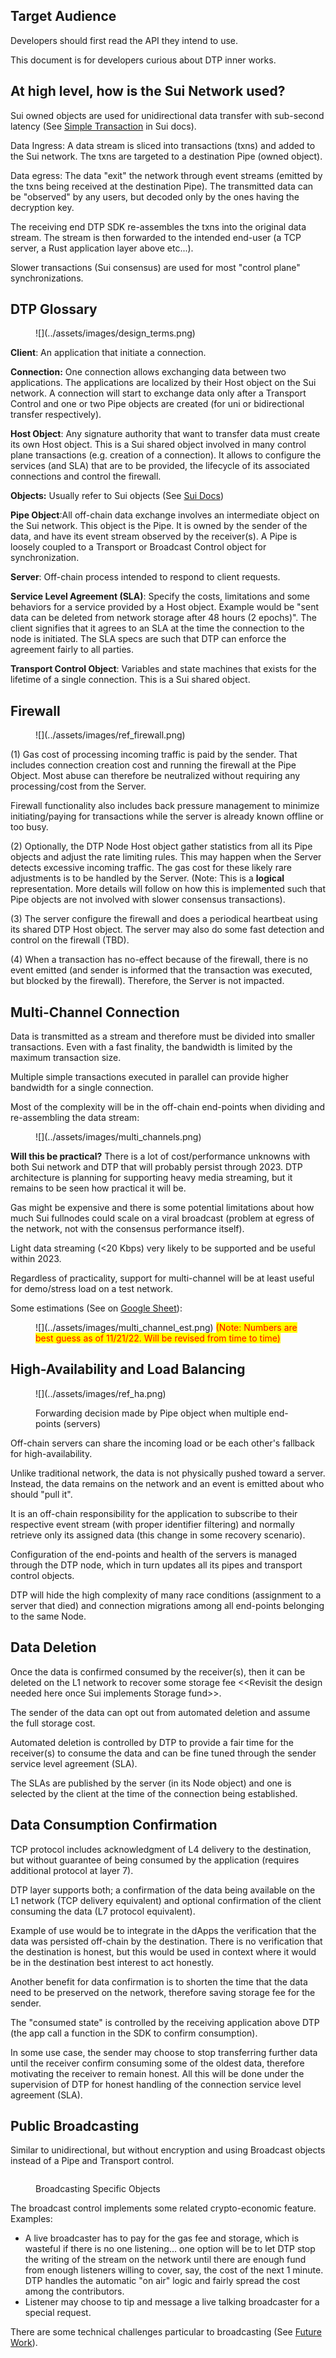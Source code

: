 ## Target Audience

Developers should first read the API they intend to use.

This document is for developers curious about DTP inner works.

## At high level, how is the Sui Network used?

Sui owned objects are used for unidirectional data transfer with sub-second latency (See [Simple Transaction](https://docs.sui.io/devnet/learn/how-sui-works#simple-transactions) in Sui docs).

Data Ingress: A data stream is sliced into transactions (txns) and added to the Sui network. The txns are targeted to a destination Pipe (owned object).

Data egress: The data "exit" the network through event streams (emitted by the txns being received at the destination Pipe). The transmitted data can be "observed" by any users, but decoded only by the ones having the decryption key.

The receiving end DTP SDK re-assembles the txns into the original data stream. The stream is then forwarded to the intended end-user (a TCP server, a Rust application layer above etc...).

Slower transactions (Sui consensus) are used for most "control plane" synchronizations.

 
## DTP Glossary

<figure markdown>![](../assets/images/design_terms.png)</figure>

**Client**: An application that initiate a connection.

**Connection:** One connection allows exchanging data between two applications. The applications are localized by their Host object on the Sui network. A connection will start to exchange data only after a Transport Control and one or two Pipe objects are created (for uni or bidirectional transfer respectively).

**Host Object**: Any signature authority that want to transfer data must create its own Host object. This is a Sui shared object involved in many control plane transactions (e.g. creation of a connection). It allows to configure the services (and SLA) that are to be provided, the lifecycle of its associated connections and control the firewall.

**Objects:** Usually refer to Sui objects (See [Sui Docs](https://docs.sui.io/build/programming-with-objects))

**Pipe Object**:All off-chain data exchange involves an intermediate object on the Sui network. This object is the Pipe. It is owned by the sender of the data, and have its event stream observed by the receiver(s). A Pipe is loosely coupled to a Transport or Broadcast Control object for synchronization.

**Server**: Off-chain process intended to respond to client requests.

**Service Level Agreement (SLA)**: Specify the costs, limitations and some behaviors for a service provided by a Host object. Example would be "sent data can be deleted from network storage after 48 hours (2 epochs)". The client signifies that it agrees to an SLA at the time the connection to the node is initiated. The SLA specs are such that DTP can enforce the agreement fairly to all parties.

**Transport Control Object**: Variables and state machines that exists for the lifetime of a single connection. This is a Sui shared object.

## Firewall

<figure markdown>![](../assets/images/ref_firewall.png)</figure>

(1) Gas cost of processing incoming traffic is paid by the sender. That includes connection creation cost and running the firewall at the Pipe Object. Most abuse can therefore be neutralized without requiring any processing/cost from the Server.

Firewall functionality also includes back pressure management to minimize initiating/paying for transactions while the server is already known offline or too busy.

(2) Optionally, the DTP Node Host object gather statistics from all its Pipe objects and adjust the rate limiting rules. This may happen when the Server detects excessive incoming traffic. The gas cost for these likely rare adjustments is to be handled by the Server. (Note: This is a **logical** representation. More details will follow on how this is implemented such that Pipe objects are not involved with slower consensus transactions).

(3) The server configure the firewall and does a periodical heartbeat using its shared DTP Host object. The server may also do some fast detection and control on the firewall (TBD).

(4) When a transaction has no-effect because of the firewall, there is no event emitted (and sender is informed that the transaction was executed, but blocked by the firewall). Therefore, the Server is not impacted.


## Multi-Channel Connection

Data is transmitted as a stream and therefore must be divided into smaller transactions. Even with a fast finality, the bandwidth is limited by the maximum transaction size.

Multiple simple transactions executed in parallel can provide higher bandwidth for a single connection.

Most of the complexity will be in the off-chain end-points when dividing and re-assembling the data stream:

<figure markdown>![](../assets/images/multi_channels.png)</figure>

**Will this be practical?**
There is a lot of cost/performance unknowns with both Sui network and DTP that will probably persist through 2023. DTP architecture is planning for supporting heavy media streaming, but it remains to be seen how practical it will be.

Gas might be expensive and there is some potential limitations about how much Sui fullnodes could scale on a viral broadcast (problem at egress of the network, not with the consensus performance itself).

Light data streaming (<20 Kbps) very likely to be supported and be useful within 2023.

Regardless of practicality, support for multi-channel will be at least useful for demo/stress load on a test network.

Some estimations (See on [Google Sheet](https://docs.google.com/spreadsheets/d/1zBrB1ifhPpnLlsDr6nBN\_N55Kkw9hX06a7EVUpogyn4/edit?usp=sharing)):

<figure markdown>![](../assets/images/multi_channel_est.png)
<mark style="color:red;">(Note: Numbers are best guess as of 11/21/22. Will be revised from time to time)</mark>
</figure>


## High-Availability and Load Balancing

<figure markdown>![](../assets/images/ref_ha.png)<p>Forwarding decision made by Pipe object when multiple end-points (servers) </p></figure>

Off-chain servers can share the incoming load or be each other's fallback for high-availability.

Unlike traditional network, the data is not physically pushed toward a server. Instead, the data remains on the network and an event is emitted about who should "pull it".

It is an off-chain responsibility for the application to subscribe to their respective event stream (with proper identifier filtering) and normally retrieve only its assigned data (this change in some recovery scenario).

Configuration of the end-points and health of the servers is managed through the DTP node, which in turn updates all its pipes and transport control objects.

DTP will hide the high complexity of many race conditions (assignment to a server that died) and connection migrations among all end-points belonging to the same Node.

## Data Deletion

Once the data is confirmed consumed by the receiver(s), then it can be deleted on the L1 network to recover some storage fee <\<Revisit the design needed here once Sui implements Storage fund>>.

The sender of the data can opt out from automated deletion and assume the full storage cost.

Automated deletion is controlled by DTP to provide a fair time for the receiver(s) to consume the data and can be fine tuned through the sender service level agreement (SLA).

The SLAs are published by the server (in its Node object) and one is selected by the client at the time of the connection being established.

## Data Consumption Confirmation

TCP protocol includes acknowledgment of L4 delivery to the destination, but without guarantee of being consumed by the application (requires additional protocol at layer 7).

DTP layer supports both; a confirmation of the data being available on the L1 network (TCP delivery equivalent) and optional confirmation of the client consuming the data (L7 protocol equivalent).

Example of use would be to integrate in the dApps the verification that the data was persisted off-chain by the destination. There is no verification that the destination is honest, but this would be used in context where it would be in the destination best interest to act honestly.

Another benefit for data confirmation is to shorten the time that the data need to be preserved on the network, therefore saving storage fee for the sender.

The "consumed state" is controlled by the receiving application above DTP (the app call a function in the SDK to confirm consumption).

In some use case, the sender may choose to stop transferring further data until the receiver confirm consuming some of the oldest data, therefore motivating the receiver to remain honest. All this will be done under the supervision of DTP for honest handling of the connection service level agreement (SLA).

## Public Broadcasting

Similar to unidirectional, but without encryption and using Broadcast objects instead of a Pipe and Transport control.

<figure><img src="../.gitbook/assets/broadcast (1).png" alt=""><figcaption><p>Broadcasting Specific Objects</p></figcaption></figure>

The broadcast control implements some related crypto-economic feature. Examples:

* A live broadcaster has to pay for the gas fee and storage, which is wasteful if there is no one listening... one option will be to let DTP stop the writing of the stream on the network until there are enough fund from enough listeners willing to cover, say, the cost of the next 1 minute. DTP handles the automatic "on air" logic and fairly spread the cost among the contributors.
* Listener may choose to tip and message a live talking broadcaster for a special request.

There are some technical challenges particular to broadcasting (See [Future Work](future_work.md#broadcasting-challenges)).